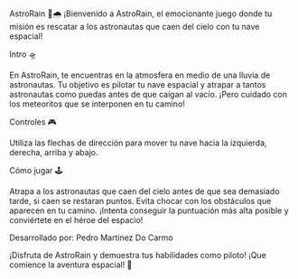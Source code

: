 AstroRain 🚀🌧️
¡Bienvenido a AstroRain, el emocionante juego donde tu misión es rescatar a los astronautas que caen del cielo con tu nave espacial!

Intro 🛸

En AstroRain, te encuentras en la atmosfera en medio de una lluvia de astronautas. Tu objetivo es pilotar tu nave espacial y atrapar a tantos astronautas como puedas antes de que caigan al vacío. ¡Pero cuidado con los meteoritos que se interponen en tu camino!

Controles 🎮

Utiliza las flechas de dirección para mover tu nave hacia la izquierda, derecha, arriba y abajo.

Cómo jugar 🕹️

Atrapa a los astronautas que caen del cielo antes de que sea demasiado tarde, si caen se restaran puntos.
Evita chocar con los obstáculos que aparecen en tu camino.
¡Intenta conseguir la puntuación más alta posible y conviértete en el héroe del espacio!

Desarrollado por: Pedro Martinez Do Carmo

¡Disfruta de AstroRain y demuestra tus habilidades como piloto!
¡Que comience la aventura espacial! 🚀
